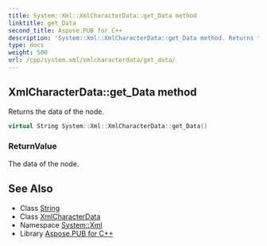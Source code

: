 ```yaml
---
title: System::Xml::XmlCharacterData::get_Data method
linktitle: get_Data
second_title: Aspose.PUB for C++
description: 'System::Xml::XmlCharacterData::get_Data method. Returns the data of the node in C++.'
type: docs
weight: 500
url: /cpp/system.xml/xmlcharacterdata/get_data/
---
```

## XmlCharacterData::get_Data method


Returns the data of the node.

```cpp
virtual String System::Xml::XmlCharacterData::get_Data()
```


### ReturnValue

The data of the node.

## See Also

* Class [String](../../../system/string/)
* Class [XmlCharacterData](../)
* Namespace [System::Xml](../../)
* Library [Aspose.PUB for C++](../../../)
